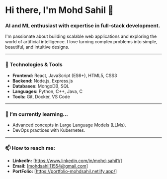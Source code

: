 # Hi there, I'm Mohd Sahil 👋

### AI and ML enthusiast with expertise in full-stack development.

I'm passionate about building scalable web applications and exploring the world of artificial intelligence. I love turning complex problems into simple, beautiful, and intuitive designs.

---

### 🔧 Technologies & Tools

- **Frontend:** React, JavaScript (ES6+), HTML5, CSS3
- **Backend:** Node.js, Express.js
- **Databases:** MongoDB, SQL
- **Languages:** Python, C++, Java, C
- **Tools:** Git, Docker, VS Code

---

### 🌱 I’m currently learning...

- Advanced concepts in Large Language Models (LLMs).
- DevOps practices with Kubernetes.

---

### 📫 How to reach me:

- **LinkedIn:** [https://www.linkedin.com/in/mohd-sahil1/]
- **Email:** [mohdsahil11554@gmail.com]
- **PortFolio:** [https://portfolio-mohdsahil.netlify.app/]


